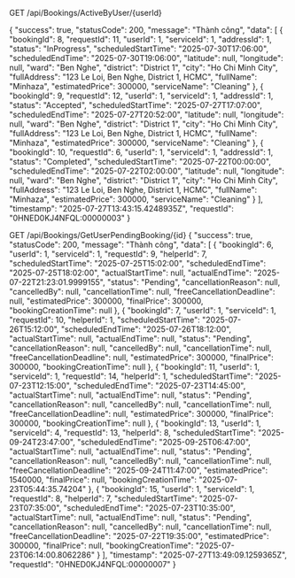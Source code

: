GET /api/Bookings/ActiveByUser/{userId}

{
  "success": true,
  "statusCode": 200,
  "message": "Thành công",
  "data": [
    {
      "bookingId": 8,
      "requestId": 11,
      "userId": 1,
      "serviceId": 1,
      "addressId": 1,
      "status": "InProgress",
      "scheduledStartTime": "2025-07-30T17:06:00",
      "scheduledEndTime": "2025-07-30T19:06:00",
      "latitude": null,
      "longitude": null,
      "ward": "Ben Nghe",
      "district": "District 1",
      "city": "Ho Chi Minh City",
      "fullAddress": "123 Le Loi, Ben Nghe, District 1, HCMC",
      "fullName": "Minhaza",
      "estimatedPrice": 300000,
      "serviceName": "Cleaning"
    },
    {
      "bookingId": 9,
      "requestId": 12,
      "userId": 1,
      "serviceId": 1,
      "addressId": 1,
      "status": "Accepted",
      "scheduledStartTime": "2025-07-27T17:07:00",
      "scheduledEndTime": "2025-07-27T20:52:00",
      "latitude": null,
      "longitude": null,
      "ward": "Ben Nghe",
      "district": "District 1",
      "city": "Ho Chi Minh City",
      "fullAddress": "123 Le Loi, Ben Nghe, District 1, HCMC",
      "fullName": "Minhaza",
      "estimatedPrice": 300000,
      "serviceName": "Cleaning"
    },
    {
      "bookingId": 10,
      "requestId": 6,
      "userId": 1,
      "serviceId": 1,
      "addressId": 1,
      "status": "Completed",
      "scheduledStartTime": "2025-07-22T00:00:00",
      "scheduledEndTime": "2025-07-22T02:00:00",
      "latitude": null,
      "longitude": null,
      "ward": "Ben Nghe",
      "district": "District 1",
      "city": "Ho Chi Minh City",
      "fullAddress": "123 Le Loi, Ben Nghe, District 1, HCMC",
      "fullName": "Minhaza",
      "estimatedPrice": 300000,
      "serviceName": "Cleaning"
    }
  ],
  "timestamp": "2025-07-27T13:43:15.4248935Z",
  "requestId": "0HNED0KJ4NFQL:00000003"
}

GET /api/Bookings/GetUserPendingBooking/{id}
{
  "success": true,
  "statusCode": 200,
  "message": "Thành công",
  "data": [
    {
      "bookingId": 6,
      "userId": 1,
      "serviceId": 1,
      "requestId": 9,
      "helperId": 7,
      "scheduledStartTime": "2025-07-25T15:02:00",
      "scheduledEndTime": "2025-07-25T18:02:00",
      "actualStartTime": null,
      "actualEndTime": "2025-07-22T21:23:01.9999155",
      "status": "Pending",
      "cancellationReason": null,
      "cancelledBy": null,
      "cancellationTime": null,
      "freeCancellationDeadline": null,
      "estimatedPrice": 300000,
      "finalPrice": 300000,
      "bookingCreationTime": null
    },
    {
      "bookingId": 7,
      "userId": 1,
      "serviceId": 1,
      "requestId": 10,
      "helperId": 1,
      "scheduledStartTime": "2025-07-26T15:12:00",
      "scheduledEndTime": "2025-07-26T18:12:00",
      "actualStartTime": null,
      "actualEndTime": null,
      "status": "Pending",
      "cancellationReason": null,
      "cancelledBy": null,
      "cancellationTime": null,
      "freeCancellationDeadline": null,
      "estimatedPrice": 300000,
      "finalPrice": 300000,
      "bookingCreationTime": null
    },
    {
      "bookingId": 11,
      "userId": 1,
      "serviceId": 1,
      "requestId": 14,
      "helperId": 1,
      "scheduledStartTime": "2025-07-23T12:15:00",
      "scheduledEndTime": "2025-07-23T14:45:00",
      "actualStartTime": null,
      "actualEndTime": null,
      "status": "Pending",
      "cancellationReason": null,
      "cancelledBy": null,
      "cancellationTime": null,
      "freeCancellationDeadline": null,
      "estimatedPrice": 300000,
      "finalPrice": 300000,
      "bookingCreationTime": null
    },
    {
      "bookingId": 13,
      "userId": 1,
      "serviceId": 4,
      "requestId": 13,
      "helperId": 8,
      "scheduledStartTime": "2025-09-24T23:47:00",
      "scheduledEndTime": "2025-09-25T06:47:00",
      "actualStartTime": null,
      "actualEndTime": null,
      "status": "Pending",
      "cancellationReason": null,
      "cancelledBy": null,
      "cancellationTime": null,
      "freeCancellationDeadline": "2025-09-24T11:47:00",
      "estimatedPrice": 1540000,
      "finalPrice": null,
      "bookingCreationTime": "2025-07-23T05:44:35.74204"
    },
    {
      "bookingId": 15,
      "userId": 1,
      "serviceId": 1,
      "requestId": 8,
      "helperId": 7,
      "scheduledStartTime": "2025-07-23T07:35:00",
      "scheduledEndTime": "2025-07-23T10:35:00",
      "actualStartTime": null,
      "actualEndTime": null,
      "status": "Pending",
      "cancellationReason": null,
      "cancelledBy": null,
      "cancellationTime": null,
      "freeCancellationDeadline": "2025-07-22T19:35:00",
      "estimatedPrice": 300000,
      "finalPrice": null,
      "bookingCreationTime": "2025-07-23T06:14:00.8062286"
    }
  ],
  "timestamp": "2025-07-27T13:49:09.1259365Z",
  "requestId": "0HNED0KJ4NFQL:00000007"
}